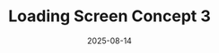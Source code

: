 ---
date: 2025-08-14
image_path: /images/gallery/loading-screen-concept-3.png
title: Loading Screen Concept 3
description: Loading Screen Concept
source: https://www.youtube.com/watch?v=R2PXglAOa_Y
height: 1080
width: 1920
tags: ["Concept"]
---